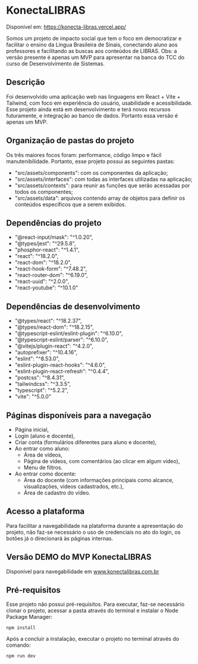 # KonectaLIBRAS

Disponível em: https://konecta-libras.vercel.app/

Somos um projeto de impacto social que tem o foco em democratizar e facilitar o ensino da Língua Brasileira de Sinais, conectando aluno aos professores e facilitando as buscas aos conteúdos de LIBRAS.
Obs: a versão presente é apenas um MVP para apresentar na banca do TCC do curso de Desenvolvimento de Sistemas.

## Descrição
Foi desenvolvido uma aplicação web nas linguagens em React + Vite + Tailwind, com foco em experiência do usuário, usabilidade e acessibilidade.
Esse projeto ainda está em desenvolvimento e terá novos recursos futuramente, e integração ao banco de dados. Portanto essa versão é apenas um MVP.

## Organização de pastas do projeto
Os três maiores focos foram: performance, código limpo e fácil manutenibilidade. Portanto, esse projeto possui as seguintes pastas:
  - "src/assets/components": com os componentes da aplicação;
  - "src/assets/interfaces": com todas as interfaces utilizadas na aplicação;
  - "src/assets/contexts": para reunir as funções que serão acessadas por todos os componentes;
  - "src/assets/data": arquivos contendo array de objetos para definir os conteúdos específicos que a serem exibidos.

## Dependências do projeto
  - "@react-input/mask": "^1.0.20",
  - "@types/jest": "^29.5.8",
  - "phosphor-react": "^1.4.1",
  - "react": "^18.2.0",
  - "react-dom": "^18.2.0",
  - "react-hook-form": "^7.48.2",
  - "react-router-dom": "^6.19.0",
  - "react-uuid": "^2.0.0",
  - "react-youtube": "^10.1.0"

## Dependências de desenvolvimento
  - "@types/react": "^18.2.37",
  - "@types/react-dom": "^18.2.15",
  - "@typescript-eslint/eslint-plugin": "^6.10.0",
  - "@typescript-eslint/parser": "^6.10.0",
  - "@vitejs/plugin-react": "^4.2.0",
  - "autoprefixer": "^10.4.16",
  - "eslint": "^8.53.0",
  - "eslint-plugin-react-hooks": "^4.6.0",
  - "eslint-plugin-react-refresh": "^0.4.4",
  - "postcss": "^8.4.31",
  - "tailwindcss": "^3.3.5",
  - "typescript": "^5.2.2",
  - "vite": "^5.0.0"

## Páginas disponíveis para a navegação
  - Página inicial,
  - Login (aluno e docente),
  - Criar conta (formulários diferentes para aluno e docente),
  - Ao entrar como aluno:
    - Área de vídeos,
    - Página de vídeos, com comentários (ao clicar em algum vídeo),
    - Menu de filtros.
  - Ao entrar como docente:
    - Área do docente (com informações principais como alcance, visualizações, vídeos cadastrados, etc.),
    - Área de cadastro do vídeo.

## Acesso a plataforma
Para facilitar a navegabilidade na plataforma durante a apresentação do projeto, não faz-se necessário o uso de credenciais no ato do login, os botões já o direcionará às páginas internas.

## Versão DEMO do MVP KonectaLIBRAS
Disponível para navegabilidade em www.konectalibras.com.br

## Pré-requisitos
Esse projeto não possui pré-requisitos. 
Para executar, faz-se necessário clonar o projeto, acessar a pasta através do terminal e instalar o Node Package Manager:

```
npm install 
```

Após a concluir a instalação, executar o projeto no terminal através do comando:

```
npm run dev 
```

